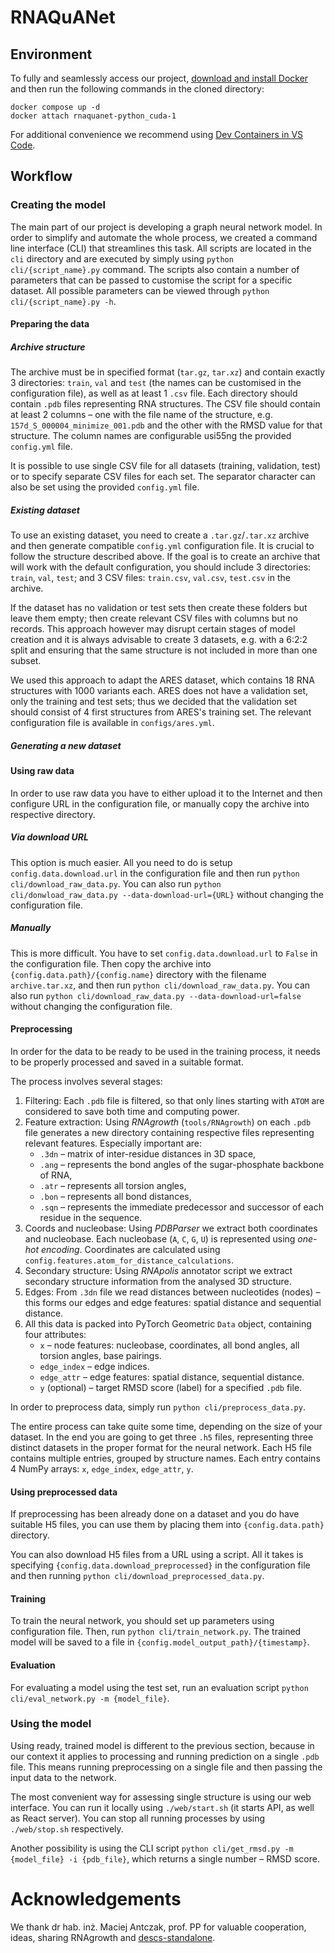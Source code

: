 # RNAQuANet
## Environment
To fully and seamlessly access our project, [download and install Docker](https://docs.docker.com/get-docker) and then run the following commands in the cloned directory:

    docker compose up -d
    docker attach rnaquanet-python_cuda-1

For additional convenience we recommend using [Dev Containers in VS Code](https://code.visualstudio.com/docs/devcontainers/containers).

## Workflow
### Creating the model
The main part of our project is developing a graph neural network model. In order to simplify and automate the whole process, we created a command line interface (CLI) that streamlines this task. All scripts are located in the `cli` directory and are executed by simply using `python cli/{script_name}.py` command. The scripts also contain a number of parameters that can be passed to customise the script for a specific dataset. All possible parameters can be viewed through `python cli/{script_name}.py -h`.

#### Preparing the data
##### Archive structure
The archive must be in specified format (`tar.gz`, `tar.xz`) and contain exactly 3 directories: `train`, `val` and `test` (the names can be customised in the configuration file), as well as at least 1 `.csv` file. Each directory should contain `.pdb` files representing RNA structures. The CSV file should contain at least 2 columns – one with the file name of the structure, e.g. `157d_S_000004_minimize_001.pdb` and the other with the RMSD value for that structure. The column names are configurable usi55ng the provided `config.yml` file.

It is possible to use single CSV file for all datasets (training, validation, test) or to specify separate CSV files for each set. The separator character can also be set using the provided `config.yml` file.

##### Existing dataset
To use an existing dataset, you need to create a `.tar.gz`/`.tar.xz` archive and then generate compatible `config.yml` configuration file. It is crucial to follow the structure described above. If the goal is to create an archive that will work with the default configuration, you should include 3 directories: `train`, `val`, `test`; and 3 CSV files: `train.csv`, `val.csv`, `test.csv` in the archive.

If the dataset has no validation or test sets then create these folders but leave them empty; then create relevant CSV files with columns but no records. This approach however may disrupt certain stages of model creation and it is always advisable to create 3 datasets, e.g. with a 6:2:2 split and ensuring that the same structure is not included in more than one subset.

We used this approach to adapt the ARES dataset, which contains 18 RNA structures with 1000 variants each. ARES does not have a validation set, only the training and test sets; thus we decided that the validation set should consist of 4 first structures from ARES's training set. The relevant configuration file is available in `configs/ares.yml`.

##### Generating a new dataset
<!-- TODO: Breakdown of the process, the preparation of the archive and the potential automation of this process – the most important thing is that we get an archive that is in suitable format for the default configuration file -->

#### Using raw data
In order to use raw data you have to either upload it to the Internet and then configure URL in the configuration file, or manually copy the archive into respective directory.

##### Via download URL
This option is much easier. All you need to do is setup `config.data.download.url` in the configuration file and then run `python cli/download_raw_data.py`. You can also run `python cli/donwload_raw_data.py --data-download-url={URL}` without changing the configuration file.

##### Manually
This is more difficult. You have to set `config.data.download.url` to `False` in the configuration file. Then copy the archive into `{config.data.path}/{config.name}` directory with the filename `archive.tar.xz`, and then run `python cli/download_raw_data.py`. You can also run `python cli/download_raw_data.py --data-download-url=false` without changing the configuration file.

#### Preprocessing
In order for the data to be ready to be used in the training process, it needs to be properly processed and saved in a suitable format.

The process involves several stages:

1. Filtering: Each `.pdb` file is filtered, so that only lines starting with `ATOM` are considered to save both time and computing power.
2. Feature extraction: Using *RNAgrowth* (`tools/RNAgrowth`) on each `.pdb` file generates a new directory containing respective files representing relevant features. Especially important are:
   * `.3dn` – matrix of inter-residue distances in 3D space,
   * `.ang` – represents the bond angles of the sugar-phosphate backbone of RNA,
   * `.atr` – represents all torsion angles,
   * `.bon` – represents all bond distances,
   * `.sqn` – represents the immediate predecessor and successor of each residue in the sequence.
3. Coords and nucleobase: Using *PDBParser* we extract both coordinates and nucleobase. Each nucleobase (`A`, `C`, `G`, `U`) is represented using *one-hot encoding*. Coordinates are calculated using `config.features.atom_for_distance_calculations`.
4. Secondary structure: Using *RNApolis* annotator script we extract secondary structure information from the analysed 3D structure.
5. Edges: From `.3dn` file we read distances between nucleotides (nodes) – this forms our edges and edge features: spatial distance and sequential distance.
6. All this data is packed into PyTorch Geometric `Data` object, containing four attributes:
   * `x` – node features: nucleobase, coordinates, all bond angles, all torsion angles, base pairings.
   * `edge_index` – edge indices.
   * `edge_attr` – edge features: spatial distance, sequential distance.
   * `y` (optional) – target RMSD score (label) for a specified `.pdb` file.

In order to preprocess data, simply run `python cli/preprocess_data.py`.

The entire process can take quite some time, depending on the size of your dataset. In the end you are going to get three `.h5` files, representing three distinct datasets in the proper format for the neural network. Each H5 file contains multiple entries, grouped by structure names. Each entry contains 4 NumPy arrays: `x`, `edge_index`, `edge_attr`, `y`.

#### Using preprocessed data
If preprocessing has been already done on a dataset and you do have suitable H5 files, you can use them by placing them into `{config.data.path}` directory.

You can also download H5 files from a URL using a script. All it takes is specifying `{config.data.download_preprocessed}` in the configuration file and then running `python cli/download_preprocessed_data.py`.

#### Training
To train the neural network, you should set up parameters using configuration file. Then, run `python cli/train_network.py`. The trained model will be saved to a file in `{config.model_output_path}/{timestamp}`.

#### Evaluation
For evaluating a model using the test set, run an evaluation script `python cli/eval_network.py -m {model_file}`.

### Using the model
Using ready, trained model is different to the previous section, because in our context it applies to processing and running prediction on a single `.pdb` file. This means running preprocessing on a single file and then passing the input data to the network.

The most convenient way for assessing single structure is using our web interface<!-- TODO: URL -->. You can run it locally using `./web/start.sh` (it starts API, as well as React server). You can stop all running processes by using `./web/stop.sh` respectively.

Another possibility is using the CLI script `python cli/get_rmsd.py -m {model_file} -i {pdb_file}`, which returns a single number – RMSD score.

# Acknowledgements
We thank dr hab. inż. Maciej Antczak, prof. PP for valuable cooperation, ideas, sharing RNAgrowth and [descs-standalone](https://github.com/mantczak/descs-standalone).